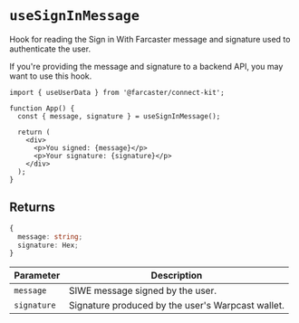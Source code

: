 # `useSignInMessage`

Hook for reading the Sign in With Farcaster message and signature used to authenticate the user.

If you're providing the message and signature to a backend API, you may want to use this hook.

```tsx
import { useUserData } from '@farcaster/connect-kit';

function App() {
  const { message, signature } = useSignInMessage();

  return (
    <div>
      <p>You signed: {message}</p>
      <p>Your signature: {signature}</p>
    </div>
  );
}
```

## Returns

```ts
{
  message: string;
  signature: Hex;
}
```

| Parameter   | Description                                       |
| ----------- | ------------------------------------------------- |
| `message`   | SIWE message signed by the user.                  |
| `signature` | Signature produced by the user's Warpcast wallet. |
